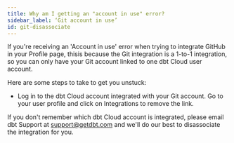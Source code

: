 ```yaml
---
title: Why am I getting an "account in use" error?
sidebar_label: ‘Git account in use’
id: git-disassociate
---
```


If you're receiving an 'Account in use' error when trying to integrate GitHub in your Profile page, thisis because the Git integration is a 1-to-1 integration, so you can only have your Git account linked to one dbt Cloud user account. 

Here are some steps to take to get you unstuck:

- Log in to the dbt Cloud account integrated with your Git account. Go to your user profile and click on Integrations to remove the link.

If you don't remember which dbt Cloud account is integrated, please email dbt Support at support@getdbt.com and we'll do our best to disassociate the integration for you.

